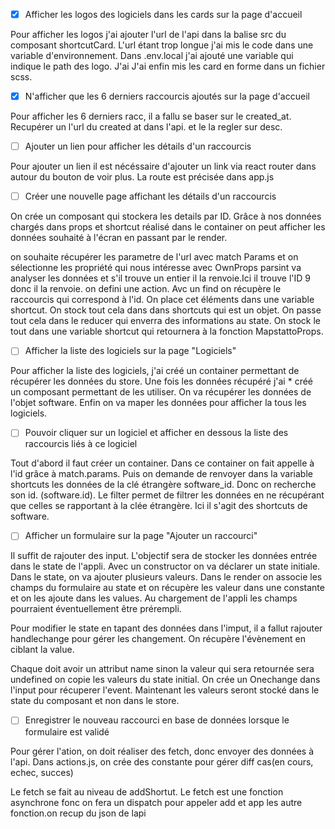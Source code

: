 - [x] Afficher les logos des logiciels dans les cards sur la page d'accueil

Pour afficher les logos j'ai ajouter l'url de l'api dans la balise src du composant shortcutCard. L'url étant trop longue
j'ai mis le code dans une variable d'environnement. Dans .env.local j'ai ajouté une variable qui indique le path des 
logo. J'ai  J'ai enfin mis les card en forme dans un fichier scss.



- [x] N'afficher que les 6 derniers raccourcis ajoutés sur la page d'accueil

Pour afficher les 6 derniers racc, il a fallu se baser sur le created_at. Recupérer un l'url du created at dans l'api. et le
la regler sur desc.

- [ ] Ajouter un lien pour afficher les détails d'un raccourcis

Pour ajouter un lien il est nécéssaire d'ajouter un link via react router dans autour du bouton de voir plus.
La route est précisée dans app.js

- [ ] Créer une nouvelle page affichant les détails d'un raccourcis

On crée un composant qui stockera les details par ID. Grâce à nos données chargés dans props et shortcut réalisé dans le container
on peut afficher les données souhaité à l'écran en passant par le render.

on souhaite récupérer les parametre de l'url avec match Params et on sélectionne les propriété qui nous intéresse avec OwnProps
parsint va analyser les données et s'il trouve un entier il la renvoie.Ici il trouve l'ID 9 donc il la renvoie.
on defini une action. Avc un find on récupère le raccourcis qui correspond à l'id. On place cet éléments dans
une variable shortcut. On stock tout cela dans dans shortcuts qui est un objet. On passe tout cela dans le reducer
qui enverra des informations au state. On stock le tout dans une variable shortcut qui retournera à la fonction MapstattoProps.


- [ ] Afficher la liste des logiciels sur la page "Logiciels"

Pour afficher la liste des logiciels, j'ai créé un container permettant de récupérer les données du store. Une fois les données récupéré j'ai *
créé un composant permettant de les utiliser. On va récupérer les données de l'objet software. Enfin on va maper les données pour afficher la 
tous les logiciels.

- [ ] Pouvoir cliquer sur un logiciel et afficher en dessous la liste des raccourcis liés à ce logiciel

Tout d'abord il faut créer un container. Dans ce container on fait appelle à l'id grâce à match.params.
Puis on demande de renvoyer dans la variable shortcuts les données de la clé étrangère software_id. Donc on recherche son id.
(software.id).
Le filter permet de filtrer les données en ne récupérant que celles se rapportant à la clée étrangère. Ici il s'agit des shortcuts
de software.


- [ ] Afficher un formulaire sur la page "Ajouter un raccourci"

Il suffit de rajouter des input. L'objectif sera de stocker les données entrée dans le state de l'appli. Avec un constructor on va
déclarer un state initiale. Dans le state, on va ajouter plusieurs valeurs. Dans le render on associe les champs du formulaire au state et on récupère
les valeur dans une constante et on les ajoute dans les values. Au chargement de l'appli les champs pourraient éventuellement être prérempli.

Pour modifier le state en tapant des données dans l'imput, il a fallut rajouter handlechange pour gérer les changement. 
On récupère l'évènement en ciblant la value.

Chaque doit avoir un attribut name sinon la valeur qui sera retournée sera undefined on copie les valeurs du state initial.
On crée un Onechange dans l'input pour récuperer l'event. 
Maintenant les valeurs seront stocké dans le state du composant et non dans le store.

- [ ] Enregistrer le nouveau raccourci en base de données lorsque le formulaire est validé

Pour gérer l'ation, on doit réaliser des fetch,  donc envoyer des données à l'api.
Dans actions.js, on crée des constante pour gérer diff cas(en cours, echec, succes)

Le fetch se fait au niveau de addShortut. Le fetch est une fonction asynchrone fonc on fera un dispatch pour appeler add et app les autre fonction.on recup du json de lapi